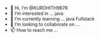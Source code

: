- 👋 Hi, I’m @KUROHITH9676
- 👀 I’m interested in ... java
- 🌱 I’m currently learning ... java Fullstack
- 💞️ I’m looking to collaborate on ...
- 📫 How to reach me ...

<!---
KUROHITH9676/KUROHITH9676 is a ✨ special ✨ repository because its `README.md` (this file) appears on your GitHub profile.
You can click the Preview link to take a look at your changes.
--->
